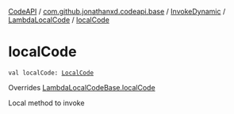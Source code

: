 [CodeAPI](../../../index.md) / [com.github.jonathanxd.codeapi.base](../../index.md) / [InvokeDynamic](../index.md) / [LambdaLocalCode](index.md) / [localCode](.)

# localCode

`val localCode: `[`LocalCode`](../../-local-code/index.md)

Overrides [LambdaLocalCodeBase.localCode](../../-invoke-dynamic-base/-lambda-local-code-base/local-code.md)

Local method to invoke

